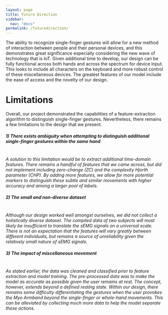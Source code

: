 ```yaml
---
layout: page
title: Future Direction
sidebar:
  nav: "docs"
permalink: /futuredirection/
---
```

<html>
  <body>
    <p>The ability to recognize single-finger gestures will allow for a new method of interaction between people and their personal devices, and this demonstrates great significance especially considering the new wave of technology that is IoT. Given additional time to develop, our design can be fully functional across both hands and across the spectrum for device input. This looks to include all characters on the keyboard and more robust control of these miscellaneous devices. The greatest features of our model include the ease of access and the novelty of our design.</p>
    <h1>Limitations</h1>
    <p>Overall, our project demonstrated the capabilities of a feature-extraction algorithm to distinguish single-finger gestures. Nevertheless, there remains a few limitations to the design that we present.<br>
    <h5>1) There exists ambiguity when attempting to distinguish additional single-finger gestures within the same hand</h5>
      <br><i>A solution to this limitation would be to extract additional time-domain features. There remains a handful of features that we came across, but did not implement including zero-change (ZC) and the complexity Hjorth parameter (CHP). By adding more features, we allow for more potential markers to distinguish these subtle and similar movements with higher accuracy and among a larger pool of labels.</i><br>
    <h5>2) The small and non-diverse dataset</h5>
      <br><i>Although our design worked well amongst ourselves, we did not collect a holistically diverse dataset. The compiled data of two subjects will most likely be insufficient to translate the sEMG signals on a universal scale. There is not an expectation that the features will vary greatly between different individuals, but remains a source of unreliability given the relatively small nature of sEMG signals.</i><br>
    <h5>3) The impact of miscellaneous movement</h5>
      <br><i>As stated earlier, the data was cleaned and classified prior to feature extraction and model training. The pre-processed data was to make the model as accurate as possible given the user remains at rest. The concept, however, extends beyond a defined resting state. Within our design, there remains some difficulty differentiating the gestures when the user provokes the Myo Armband beyond the single-finger or whole-hand movements. This can be alleviated by collecting much more data to help the model separate these actions. </i>
    </p>
  </body></html>
